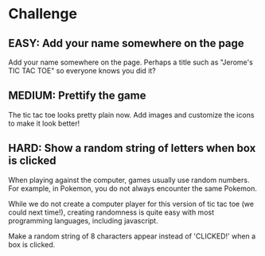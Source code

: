# Challenge

## EASY: Add your name somewhere on the page

Add your name somewhere on the page. Perhaps a title such as "Jerome's TIC TAC TOE" so everyone knows you did it?

## MEDIUM: Prettify the game

The tic tac toe looks pretty plain now. Add images and customize the icons to make it look better!

## HARD: Show a random string of letters when box is clicked

When playing against the computer, games usually use random numbers. For example, in Pokemon, you do not always encounter the same Pokemon.

While we do not create a computer player for this version of tic tac toe (we could next time!), creating randomness is quite easy with most programming languages, including javascript.

Make a random string of 8 characters appear instead of 'CLICKED!' when a box is clicked.
